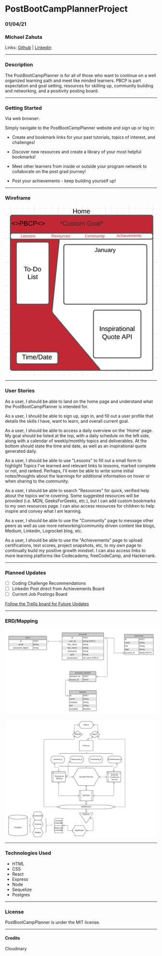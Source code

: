 # PostBootCampPlannerProject
### 01/04/21
### Michael Zahuta

Links: [Github](https://github.com/MikeyZboy) | [Linkedin](https://www.linkedin.com/in/mikezahuta/)

***
### Description ###

The PostBootCampPlanner is for all of those who want to continue on a well organized learning path and meet like minded learners. PBCP is part expectation and goal setting, resources for skilling up, community building and networking, and a positivity posting board.

***
### Getting Started ###

Via web browser:

Simply navigate to the PostBootCampPlanner website and sign up or log in:

 - Create and bookmark links for your past tutorials, topics of interest, and challenges!
  
 - Discover new resources and create a library of your most helpful bookmarks!
  
 - Meet other learners from inside or outside your program network to collaborate on the post grad journey!
  
 - Post your achievements - keep building yourself up!

***
### Wireframe

![Home]('./../assets/HomeWire.png)

***
### User Stories ###

As a user, I should be able to land on the home page and understand what the PostBootCampPlanner is intended for.

As a user, I should be able to sign up, sign in, and fill out a user profile that details the skills I have, want to learn, and overall current goal.

As a user, I should be able to access a daily overview on the 'Home' page. My goal should be listed at the top, with a daily schedule on the left side, along with a calendar of weekly/monthly topics and deliverables. At the bottom should state the time and date, as well as an inspirational quote generated daily.

As a user, I should be able to use "Lessons" to fill out a small form to highlight Topics I've learned and relevant links to lessons, marked complete or not, and ranked. Perhaps, I'll even be able to write some initial notes/thoughts about the learnings for additional information on hover or when sharing to the community. 

As a user, I should be able to search "Resources" for quick, verified help about the topics we're covering. Some suggested resources will be provided (i.e. MDN, GeeksForGeeks, etc.), but I can add custom bookmarks to my own resources page. I can also access resources for children to help inspire and convey what I am learning.

As a user, I should be able to use the "Community" page to message other peers as well as use more networking/community driven content like blogs, Medium, Linkedin, Logrocket blog, etc.

As a user, I should be able to use the "Achievements" page to upload certifications, test scores, project snapshots, etc, to my own page to continually build my positive growth mindset. I can also access links to more learning platforms like Codecademy, freeCodeCamp, and Hackerrank.

***
### Planned Updates ###

- [ ] Coding Challenge Recommendations
- [ ] Linkedin Post direct from Achievements Board
- [ ] Current Job Postings Board

[Follow the Trello board for Future Updates](https://trello.com/b/9lgCRRFy/postbootcampplanner)

***
### ERD/Mapping ###

![ERD]('./../assets/PostBootCampPlannerERD.png)

![Hierarchy]('./../assets/PostBootcampPlanner(hierarchy).png)

***
### Technologies Used ###

- HTML
- CSS
- React
- Express
- Node
- Sequelize
- Postgres
  
***
### License ####

PostBootCampPlanner is under the MIT license.

***
#### Credits ####
Cloudinary
